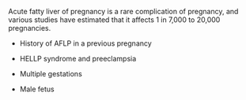 Acute fatty liver of pregnancy is a rare complication of pregnancy, and various studies have estimated that it affects 1 in 7,000 to 20,000 pregnancies.

- History of AFLP in a previous pregnancy

- HELLP syndrome and preeclampsia

- Multiple gestations

- Male fetus